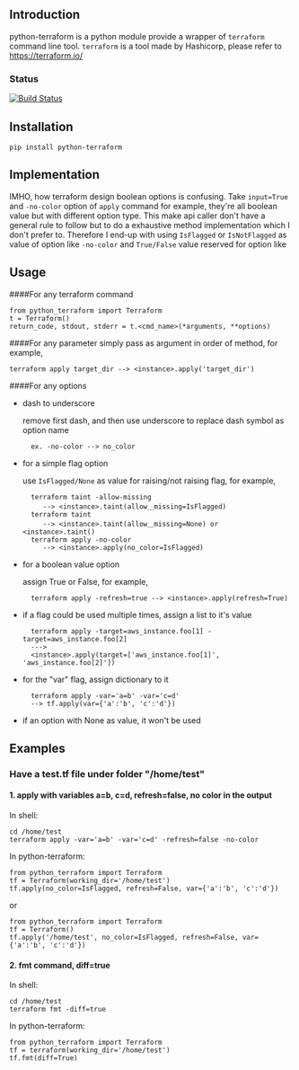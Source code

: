 ## Introduction

python-terraform is a python module provide a wrapper of `terraform` command line tool. 
`terraform` is a tool made by Hashicorp, please refer to https://terraform.io/

### Status
[![Build Status](https://travis-ci.org/beelit94/python-terraform.svg?branch=develop)](https://travis-ci.org/beelit94/python-terraform)

## Installation
    pip install python-terraform

## Implementation
IMHO, how terraform design boolean options is confusing. 
Take `input=True` and `-no-color` option of `apply` command for example,
they're all boolean value but with different option type. 
This make api caller don't have a general rule to follow but to do 
a exhaustive method implementation which I don't prefer to.
Therefore I end-up with using `IsFlagged` or `IsNotFlagged` as value of option 
like `-no-color` and `True/False` value reserved for option like 

## Usage
####For any terraform command

    from python_terraform import Terraform
    t = Terraform()
    return_code, stdout, stderr = t.<cmd_name>(*arguments, **options)
    
####For any parameter
simply pass as argument in order of method, for example,

    terraform apply target_dir --> <instance>.apply('target_dir')

####For any options
    
* dash to underscore

    remove first dash, and then use underscore to replace dash symbol as option name
        
        ex. -no-color --> no_color

* for a simple flag option

    use ```IsFlagged/None``` as value for raising/not raising flag, for example, 
    
        terraform taint -allow-missing 
           --> <instance>.taint(allow＿missing=IsFlagged)
        terraform taint 
           --> <instance>.taint(allow＿missing=None) or <instance>.taint()
        terraform apply -no-color
           --> <instance>.apply(no_color=IsFlagged)
        
* for a boolean value option
    
    assign True or False, for example,
    
        terraform apply -refresh=true --> <instance>.apply(refresh=True)
         
* if a flag could be used multiple times, assign a list to it's value
        
        terraform apply -target=aws_instance.foo[1] -target=aws_instance.foo[2]
        ---> 
        <instance>.apply(target=['aws_instance.foo[1]', 'aws_instance.foo[2]'])
* for the "var" flag, assign dictionary to it

        terraform apply -var='a=b' -var='c=d'
        --> tf.apply(var={'a':'b', 'c':'d'})
* if an option with None as value, it won't be used

## Examples
### Have a test.tf file under folder "/home/test" 
#### 1. apply with variables a=b, c=d, refresh=false, no color in the output
In shell:

    cd /home/test
    terraform apply -var='a=b' -var='c=d' -refresh=false -no-color
    
In python-terraform:

    from python_terraform import Terraform
    tf = Terraform(working_dir='/home/test')
    tf.apply(no_color=IsFlagged, refresh=False, var={'a':'b', 'c':'d'})
    
or

    from python_terraform import Terraform
    tf = Terraform()
    tf.apply('/home/test', no_color=IsFlagged, refresh=False, var={'a':'b', 'c':'d'})
    
#### 2. fmt command, diff=true
In shell:

    cd /home/test
    terraform fmt -diff=true 
    
In python-terraform:
    
    from python_terraform import Terraform
    tf = terraform(working_dir='/home/test')
    tf.fmt(diff=True)
    

    
    